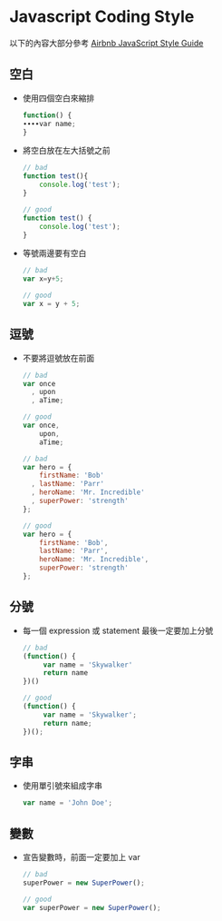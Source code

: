# Javascript Coding Style

以下的內容大部分參考 [Airbnb JavaScript Style Guide](https://github.com/airbnb/javascript)

## 空白

  - 使用四個空白來縮排
  
    ```javascript
    function() {
    ∙∙∙∙var name;
    }
    ```
    
  - 將空白放在左大括號之前
  
    ```javascript
    // bad
    function test(){
        console.log('test');
    }

    // good
    function test() {
        console.log('test');
    }
    ```
    
  - 等號兩邊要有空白
  
    ```javascript
    // bad
    var x=y+5;

    // good
    var x = y + 5;
    ```

## 逗號

  - 不要將逗號放在前面
  
    ```javascript
    // bad
    var once
      , upon
      , aTime;

    // good
    var once,
        upon,
        aTime;

    // bad
    var hero = {
        firstName: 'Bob'
      , lastName: 'Parr'
      , heroName: 'Mr. Incredible'
      , superPower: 'strength'
    };

    // good
    var hero = {
        firstName: 'Bob',
        lastName: 'Parr',
        heroName: 'Mr. Incredible',
        superPower: 'strength'
    };
    ```

## 分號

  - 每一個 expression 或 statement 最後一定要加上分號
  
    ```javascript
    // bad
    (function() {
         var name = 'Skywalker'
         return name
    })()

    // good
    (function() {
         var name = 'Skywalker';
         return name;
    })();
    ```

## 字串

  - 使用單引號來組成字串
  
    ```javascript
    var name = 'John Doe';
    ```

## 變數

  - 宣告變數時，前面一定要加上 var
  
    ```javascript
    // bad
    superPower = new SuperPower();

    // good
    var superPower = new SuperPower();
    ```
